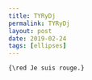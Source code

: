 ```yaml
---
title: TYRyDj
permalink: TYRyDj
layout: post
date: 2019-02-24
tags: [ellipses]
---
```


```latex\textcolor{red}{Je suis rouge.}
{\red Je suis rouge.}
```